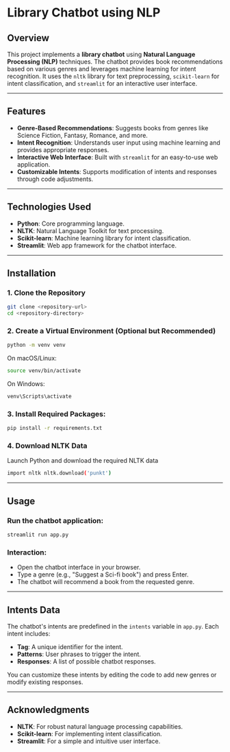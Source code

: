 # Library Chatbot using NLP

## Overview

This project implements a **library chatbot** using **Natural Language Processing (NLP)** techniques. The chatbot provides book recommendations based on various genres and leverages machine learning for intent recognition. It uses the `nltk` library for text preprocessing, `scikit-learn` for intent classification, and `streamlit` for an interactive user interface.

---

## Features

- **Genre-Based Recommendations**: Suggests books from genres like Science Fiction, Fantasy, Romance, and more.
- **Intent Recognition**: Understands user input using machine learning and provides appropriate responses.
- **Interactive Web Interface**: Built with `streamlit` for an easy-to-use web application.
- **Customizable Intents**: Supports modification of intents and responses through code adjustments.

---

## Technologies Used

- **Python**: Core programming language.
- **NLTK**: Natural Language Toolkit for text processing.
- **Scikit-learn**: Machine learning library for intent classification.
- **Streamlit**: Web app framework for the chatbot interface.

---

## Installation

### 1. Clone the Repository

```bash
git clone <repository-url>
cd <repository-directory>
```
### 2. Create a Virtual Environment (Optional but Recommended)

```bash
python -m venv venv
```
On macOS/Linux:

```bash
source venv/bin/activate
```
On Windows:

```bash
venv\Scripts\activate
```

### 3. Install Required Packages:

```bash
pip install -r requirements.txt
```

### 4. Download NLTK Data

Launch Python and download the required NLTK data

```bash
import nltk nltk.download('punkt')
```

---

## Usage

### Run the chatbot application:

```bash
streamlit run app.py
```

### Interaction:

- Open the chatbot interface in your browser.
- Type a genre (e.g., "Suggest a Sci-fi book") and press Enter.
- The chatbot will recommend a book from the requested genre.

---

## Intents Data

The chatbot's intents are predefined in the `intents` variable in `app.py`. Each intent includes:
- **Tag**: A unique identifier for the intent.
- **Patterns**: User phrases to trigger the intent.
- **Responses**: A list of possible chatbot responses.

You can customize these intents by editing the code to add new genres or modify existing responses.

---

## Acknowledgments

- **NLTK**: For robust natural language processing capabilities.
- **Scikit-learn**: For implementing intent classification.
- **Streamlit**: For a simple and intuitive user interface.

